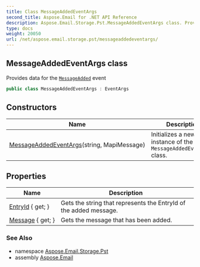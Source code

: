 ```yaml
---
title: Class MessageAddedEventArgs
second_title: Aspose.Email for .NET API Reference
description: Aspose.Email.Storage.Pst.MessageAddedEventArgs class. Provides data for the MessageAdded event
type: docs
weight: 20050
url: /net/aspose.email.storage.pst/messageaddedeventargs/
---
```

## MessageAddedEventArgs class

Provides data for the [`MessageAdded`](../folderinfo/messageadded/) event

```csharp
public class MessageAddedEventArgs : EventArgs
```

## Constructors

| Name | Description |
| --- | --- |
| [MessageAddedEventArgs](messageaddedeventargs/)(string, MapiMessage) | Initializes a new instance of the `MessageAddedEventArgs` class. |

## Properties

| Name | Description |
| --- | --- |
| [EntryId](../../aspose.email.storage.pst/messageaddedeventargs/entryid/) { get; } | Gets the string that represents the EntryId of the added message. |
| [Message](../../aspose.email.storage.pst/messageaddedeventargs/message/) { get; } | Gets the message that has been added. |

### See Also

* namespace [Aspose.Email.Storage.Pst](../../aspose.email.storage.pst/)
* assembly [Aspose.Email](../../)


